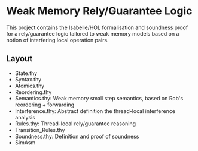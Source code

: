 # Weak Memory Rely/Guarantee Logic

This project contains the Isabelle/HOL formalisation and soundness proof for a rely/guarantee logic tailored to weak memory
models based on a notion of interfering local operation pairs.

## Layout
- State.thy
- Syntax.thy
- Atomics.thy
- Reordering.thy
- Semantics.thy: Weak memory small step semantics, based on Rob's reordering + forwarding
- Interference.thy: Abstract definition the thread-local interference analysis
- Rules.thy: Thread-local rely/guarantee reasoning
- Transition_Rules.thy
- Soundness.thy: Definition and proof of soundness
- SimAsm 
